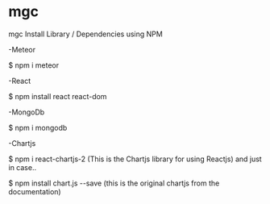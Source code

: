 # mgc

mgc
Install Library / Dependencies using NPM

-Meteor

$ npm i meteor

-React

$ npm install react react-dom

-MongoDb

$ npm i mongodb

-Chartjs

$ npm i react-chartjs-2 (This is the Chartjs library for using Reactjs) and just in case..

$ npm install chart.js --save (this is the original chartjs from the documentation)
